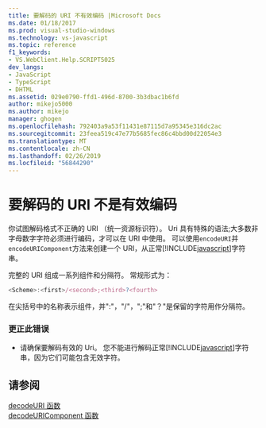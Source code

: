 ```yaml
---
title: 要解码的 URI 不有效编码 |Microsoft Docs
ms.date: 01/18/2017
ms.prod: visual-studio-windows
ms.technology: vs-javascript
ms.topic: reference
f1_keywords:
- VS.WebClient.Help.SCRIPT5025
dev_langs:
- JavaScript
- TypeScript
- DHTML
ms.assetid: 029e0790-ffd1-496d-8700-3b3dbac1b6fd
author: mikejo5000
ms.author: mikejo
manager: ghogen
ms.openlocfilehash: 792403a9a53f11431e87115d7a95345e316dc2ac
ms.sourcegitcommit: 23feea519c47e77b5685fec86c4bbd00d22054e3
ms.translationtype: MT
ms.contentlocale: zh-CN
ms.lasthandoff: 02/26/2019
ms.locfileid: "56844290"
---
```

# <a name="the-uri-to-be-decoded-is-not-a-valid-encoding"></a>要解码的 URI 不是有效编码
你试图解码格式不正确的 URI （统一资源标识符）。 Uri 具有特殊的语法;大多数非字母数字字符必须进行编码，才可以在 URI 中使用。 可以使用`encodeURI`并`encodeURIComponent`方法来创建一个 URI，从正常[!INCLUDE[javascript](../../javascript/includes/javascript-md.md)]字符串。  
  
 完整的 URI 组成一系列组件和分隔符。 常规形式为：  
  
```JavaScript  
<Scheme>:<first>/<second>;<third>?<fourth>  
```  
  
 在尖括号中的名称表示组件，并":"，"/"，";"和"？"是保留的字符用作分隔符。  
  
### <a name="to-correct-this-error"></a>更正此错误  
  
-   请确保要解码有效的 Uri。 您不能进行解码正常[!INCLUDE[javascript](../../javascript/includes/javascript-md.md)]字符串，因为它们可能包含无效字符。  
  
## <a name="see-also"></a>请参阅  
 [decodeURI 函数](../../javascript/reference/decodeuri-function-javascript.md)   
 [decodeURIComponent 函数](../../javascript/reference/decodeuricomponent-function-javascript.md)